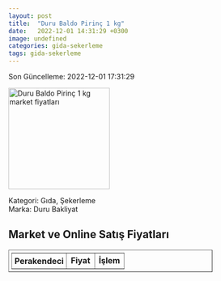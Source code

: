 ```yaml
---
layout: post
title:  "Duru Baldo Pirinç 1 kg"
date:   2022-12-01 14:31:29 +0300
image: undefined
categories: gida-sekerleme
tags: gida-sekerleme
---
```


Son Güncelleme: 2022-12-01 17:31:29

<img src="undefined" width="200" alt="Duru Baldo Pirinç 1 kg market fiyatları" />

Kategori: Gıda, Şekerleme
<br />
Marka: Duru Bakliyat

<h2>Market ve Online Satış Fiyatları</h2>

<table border="1" style="padding: 5px;width:80%;">
  <tr>
    <td style="padding: 5px;"><strong>Perakendeci</strong></td>
    <td><strong>Fiyat</strong></td>
    <td><strong>İşlem</strong></td>
  </tr>
  
</table>
